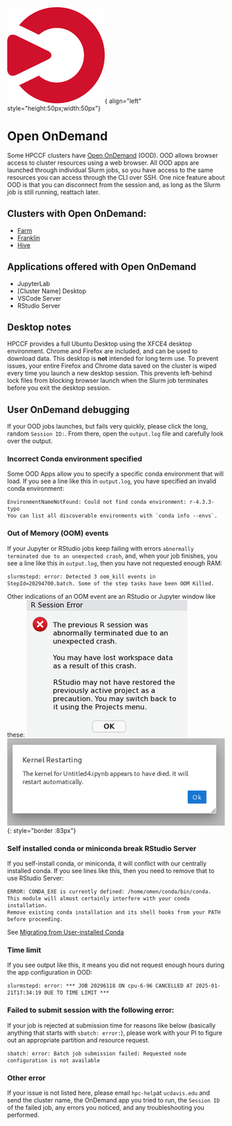 ![Open OnDemand](../img/ondemand_logo.png){ align="left" style="height:50px;width:50px"}

# Open OnDemand

Some HPCCF clusters have [Open OnDemand](https://openondemand.org/) (OOD). OOD allows browser access to cluster
resources using a web browser. All OOD apps are launched through individual Slurm jobs, so you have access to the same
resources you can access through the CLI over SSH. One nice feature about OOD is that you can disconnect from the
session and, as long as the Slurm job is still running, reattach later.

## Clusters with Open OnDemand:

- [Farm](https://ondemand.farm.hpc.ucdavis.edu)
- [Franklin](https://ondemand.franklin.hpc.ucdavis.edu)
- [Hive](https://ondemand.hive.hpc.ucdavis.edu)

## Applications offered with Open OnDemand

- JupyterLab
- [Cluster Name] Desktop
- VSCode Server
- RStudio Server

## Desktop notes

HPCCF provides a full Ubuntu Desktop using the XFCE4 desktop environment. Chrome and Firefox are included, and can be
used to download data. This desktop is **not** intended for long term use. To prevent issues, your entire Firefox and
Chrome data saved on the cluster is wiped every time you launch a new desktop session. This prevents left-behind lock
files from blocking browser launch when the Slurm job terminates before you exit the desktop session.

## User OnDemand debugging

If your OOD jobs launches, but fails very quickly, please click the long, random `Session ID:`. From there, open the
`output.log` file and carefully look over the output.

### Incorrect Conda environment specified

Some OOD Apps allow you to specify a specific conda environment that will load. If you see a line like this in
`output.log`, you have specified an invalid conda environment:

```
EnvironmentNameNotFound: Could not find conda environment: r-4.3.3-typo
You can list all discoverable environments with `conda info --envs`.
```

### Out of Memory (OOM) events

If your Jupyter or RStudio jobs keep failing with errors `abnormally terminated due to an unexpected crash`, and, when
your job finishes, you see a line like this in `output.log`, then you have not requested enough RAM:

```
slurmstepd: error: Detected 3 oom_kill events in StepId=20294700.batch. Some of the step tasks have been OOM Killed.
```

Other indications of an OOM event are an RStudio or Jupyter window like these:
![RStudio](../img/rstudio-server-crash.png) ![Jupyter](../img/jupyter-kernel-crash.png){: style="border :83px"}

### Self installed conda or miniconda break RStudio Server

If you self-install conda, or miniconda, it will conflict with our centrally installed conda. If you see lines like
this, then you need to remove that to use RStudio Server:

```
ERROR: CONDA_EXE is currently defined: /home/omen/conda/bin/conda.
This module will almost certainly interfere with your conda installation.
Remove existing conda installation and its shell hooks from your PATH before proceeding.
```

See [Migrating from User-installed Conda](../ondemand/#applications-offered-with-open-ondemand)

### Time limit

If you see output like this, it means you did not request enough hours during the app configuration in OOD:

```
slurmstepd: error: *** JOB 20296118 ON cpu-6-96 CANCELLED AT 2025-01-21T17:34:19 DUE TO TIME LIMIT ***
```

### Failed to submit session with the following error:

If your job is rejected at submission time for reasons like below (basically anything that starts with
`sbatch: error:`), please work with your PI to figure out an appropriate partition and resource request.

```
sbatch: error: Batch job submission failed: Requested node configuration is not available
```

### Other error

If your issue is not listed here, please email `hpc-help`at `ucdavis.edu` and send the cluster name, the OnDemand app
you tried to run, the `Session ID` of the failed job, any errors you noticed, and any troubleshooting you performed.
